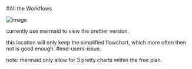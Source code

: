 #All the Workflows

![image](https://github.com/user-attachments/assets/7e2204d7-3855-406d-b6b9-7e4b7e1cd692)

currently use mermaid to view the prettier version.

this location will only keep the simplified flowchart, which more often then not is good enough. 
#end-users-issue.

note: mermaid only allow for 3 pretty charts within the free plan.
